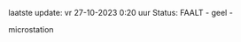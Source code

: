 laatste update: 
vr 27-10-2023  0:20   uur 
Status: FAALT - geel - 
<div class="service Y">microstation</div>